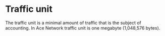 # Traffic unit

The traffic unit is a minimal amount of traffic that is the subject of accounting. In Ace Network traffic unit is one megabyte (1,048,576 bytes).
